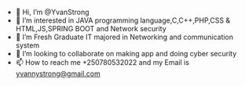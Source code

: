 - 👋 Hi, I’m @YvanStrong
- 👀 I’m interested in JAVA programming language,C,C++,PHP,CSS & HTML,JS,SPRING BOOT and Network security
- 🌱 I’m Fresh Graduate IT majored in Networking and communication system
- 💞️ I’m looking to collaborate on making app and doing cyber security
- 📫 How to reach me +250780532022 and my Email is yvannystrong@gmail.com

<!---
YvanStrong/YvanStrong is a ✨ special ✨ repository because its `README.md` (this file) appears on your GitHub profile.
You can click the Preview link to take a look at your changes.
--->
